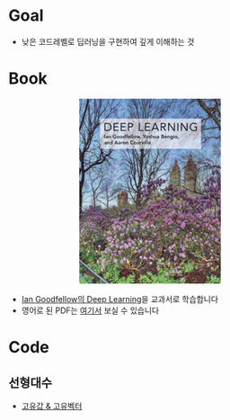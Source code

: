 # Goal

- 낮은 코드레벨로 딥러닝을 구현하여 깊게 이해하는 것

# Book

<p align="center"><img src="./img/deeplearning.png" width="50%" height="50%"></p>


- [Ian Goodfellow의 Deep Learning](https://product.kyobobook.co.kr/detail/S000002391755)을 교과서로 학습합니다
- 영어로 된 PDF는 [여기서](https://www.deeplearningbook.org/) 보실 수 있습니다


# Code 

## 선형대수

- [고유값 & 고유벡터](./code/eigen_vector.ipynb)